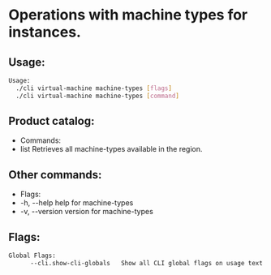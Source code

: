 # Operations with machine types for instances.

## Usage:
```bash
Usage:
  ./cli virtual-machine machine-types [flags]
  ./cli virtual-machine machine-types [command]
```

## Product catalog:
- Commands:
- list        Retrieves all machine-types available in the region.

## Other commands:
- Flags:
- -h, --help      help for machine-types
- -v, --version   version for machine-types

## Flags:
```bash
Global Flags:
      --cli.show-cli-globals   Show all CLI global flags on usage text
```

